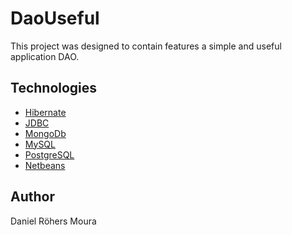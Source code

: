 # DaoUseful

This project was designed to contain features a simple and useful application DAO.

## Technologies

* [Hibernate](http://www.hibernate.org/)
* [JDBC](http://www.oracle.com/technetwork/java/javase/jdbc/index.html)
* [MongoDb](http://www.mongodb.org/)
* [MySQL](http://www.mysql.com/)
* [PostgreSQL](http://www.postgresql.org/)
* [Netbeans](http://netbeans.org/)

## Author

Daniel Röhers Moura